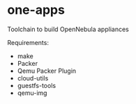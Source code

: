 # one-apps
Toolchain to build OpenNebula appliances

Requirements:
- make
- Packer
- Qemu Packer Plugin
- cloud-utils
- guestfs-tools
- qemu-img
